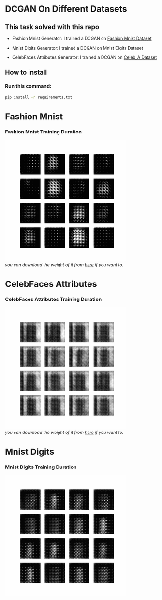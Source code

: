 # DCGAN On Different Datasets
## This task solved with this repo
- Fashion Mnist Generator: I trained a DCGAN on [Fashion Mnist Dataset](https://keras.io/api/datasets/fashion_mnist/)

- Mnist Digits Generator: I trained a DCGAN on [Mnist Digits Dataset](https://keras.io/api/datasets/mnist/)

- CelebFaces Attributes Generator: I trained a DCGAN on [Celeb_A Dataset](https://www.kaggle.com/datasets/jessicali9530/celeba-dataset)


## How to install
### Run this command:
```bash
pip install -r requirements.txt
```
# Fashion Mnist
### Fashion Mnist Training Duration
![Duration](./io/output/Fashion.gif)
<br>
*you can download the weight of it from [here](https://drive.google.com/drive/folders/1A1Hrwt5GCbNlXYQiwK7n-OMlYUIqP2bV?usp=sharing) if you want to.*


# CelebFaces Attributes
### CelebFaces Attributes Training Duration
![Duration](./io/output/Celeb_a_2.gif)
<br>
*you can download the weight of it from [here](https://drive.google.com/drive/folders/1rl--QHHsTFBpOcR8Y1Qr-FCt8H7Iw6D8?usp=sharing) if you want to.*


# Mnist Digits
### Mnist Digits Training Duration
![Duration](./io/output/Mnist.gif)
